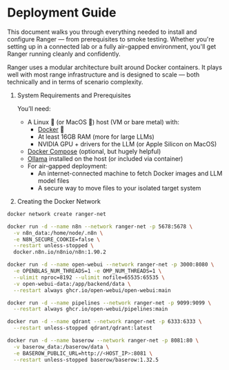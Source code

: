# Deployment Guide

This document walks you through everything needed to install and configure Ranger — from prerequisites to smoke testing. Whether you're setting up in a connected lab or a fully air-gapped environment, you'll get Ranger running cleanly and confidently.

Ranger uses a modular architecture built around Docker containers. It plays well with most range infrastructure and is designed to scale — both technically and in terms of scenario complexity.

1. System Requirements and Prerequisites

    You’ll need:

    - A Linux 🐧 (or MacOS 🍎) host (VM or bare metal) with:
        - [Docker](https://www.docker.com/) 🐳
        - At least 16GB RAM (more for large LLMs)
        - NVIDIA GPU + drivers for the LLM (or Apple Silicon on MacOS)
    - [Docker Compose](https://docs.docker.com/compose/) (optional, but hugely helpful)
    - [Ollama](https://ollama.com/) installed on the host (or included via container)
    - For air-gapped deployment:
        - An internet-connected machine to fetch Docker images and LLM model files
        - A secure way to move files to your isolated target system

2. Creating the Docker Network
```bash
docker network create ranger-net

docker run -d --name n8n --network ranger-net -p 5678:5678 \
  -v n8n_data:/home/node/.n8n \
  -e N8N_SECURE_COOKIE=false \
  --restart unless-stopped \
  docker.n8n.io/n8nio/n8n:1.90.2

docker run -d --name open-webui --network ranger-net -p 3000:8080 \
  -e OPENBLAS_NUM_THREADS=1 -e OMP_NUM_THREADS=1 \
  --ulimit nproc=8192 --ulimit nofile=65535:65535 \
  -v open-webui-data:/app/backend/data \
  --restart always ghcr.io/open-webui/open-webui:main

docker run -d --name pipelines --network ranger-net -p 9099:9099 \
  --restart always ghcr.io/open-webui/pipelines:main

docker run -d --name qdrant --network ranger-net -p 6333:6333 \
  --restart unless-stopped qdrant/qdrant:latest

docker run -d --name baserow --network ranger-net -p 8081:80 \
  -v baserow_data:/baserow/data \
  -e BASEROW_PUBLIC_URL=http://<HOST_IP>:8081 \
  --restart unless-stopped baserow/baserow:1.32.5
```